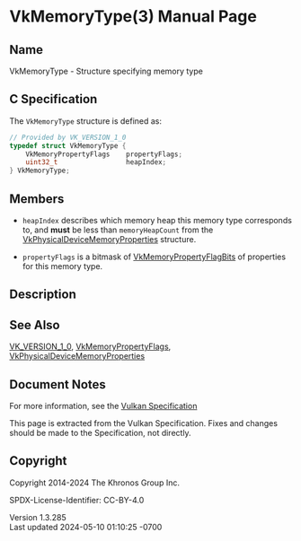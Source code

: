 # VkMemoryType(3) Manual Page

## Name

VkMemoryType - Structure specifying memory type



## <a href="#_c_specification" class="anchor"></a>C Specification

The `VkMemoryType` structure is defined as:

``` c
// Provided by VK_VERSION_1_0
typedef struct VkMemoryType {
    VkMemoryPropertyFlags    propertyFlags;
    uint32_t                 heapIndex;
} VkMemoryType;
```

## <a href="#_members" class="anchor"></a>Members

- `heapIndex` describes which memory heap this memory type corresponds
  to, and **must** be less than `memoryHeapCount` from the
  [VkPhysicalDeviceMemoryProperties](https://registry.khronos.org/vulkan/specs/1.3-extensions/man/html/VkPhysicalDeviceMemoryProperties.html)
  structure.

- `propertyFlags` is a bitmask of
  [VkMemoryPropertyFlagBits](https://registry.khronos.org/vulkan/specs/1.3-extensions/man/html/VkMemoryPropertyFlagBits.html) of
  properties for this memory type.

## <a href="#_description" class="anchor"></a>Description

## <a href="#_see_also" class="anchor"></a>See Also

[VK_VERSION_1_0](https://registry.khronos.org/vulkan/specs/1.3-extensions/man/html/VK_VERSION_1_0.html),
[VkMemoryPropertyFlags](https://registry.khronos.org/vulkan/specs/1.3-extensions/man/html/VkMemoryPropertyFlags.html),
[VkPhysicalDeviceMemoryProperties](https://registry.khronos.org/vulkan/specs/1.3-extensions/man/html/VkPhysicalDeviceMemoryProperties.html)

## <a href="#_document_notes" class="anchor"></a>Document Notes

For more information, see the <a
href="https://registry.khronos.org/vulkan/specs/1.3-extensions/html/vkspec.html#VkMemoryType"
target="_blank" rel="noopener">Vulkan Specification</a>

This page is extracted from the Vulkan Specification. Fixes and changes
should be made to the Specification, not directly.

## <a href="#_copyright" class="anchor"></a>Copyright

Copyright 2014-2024 The Khronos Group Inc.

SPDX-License-Identifier: CC-BY-4.0

Version 1.3.285  
Last updated 2024-05-10 01:10:25 -0700

